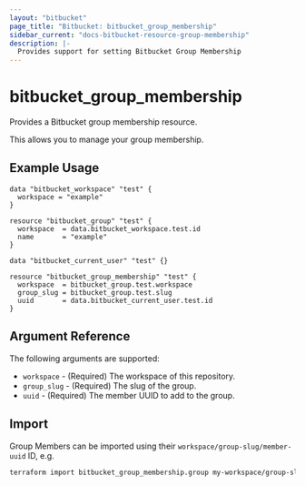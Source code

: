 ```yaml
---
layout: "bitbucket"
page_title: "Bitbucket: bitbucket_group_membership"
sidebar_current: "docs-bitbucket-resource-group-membership"
description: |-
  Provides support for setting Bitbucket Group Membership
---
```


# bitbucket\_group\_membership

Provides a Bitbucket group membership resource.

This allows you to manage your group membership.

## Example Usage

```hcl
data "bitbucket_workspace" "test" {
  workspace = "example"
}

resource "bitbucket_group" "test" {
  workspace  = data.bitbucket_workspace.test.id
  name       = "example"
}

data "bitbucket_current_user" "test" {}

resource "bitbucket_group_membership" "test" {
  workspace  = bitbucket_group.test.workspace
  group_slug = bitbucket_group.test.slug
  uuid       = data.bitbucket_current_user.test.id
}
```

## Argument Reference

The following arguments are supported:

* `workspace` - (Required) The workspace of this repository.
* `group_slug` - (Required) The slug of the group.
* `uuid` - (Required) The member UUID to add to the group.

## Import

Group Members can be imported using their `workspace/group-slug/member-uuid` ID, e.g.

```sh
terraform import bitbucket_group_membership.group my-workspace/group-slug/member-uuid
```
